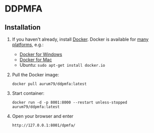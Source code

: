 DDPMFA
======

Installation
------------

1) If you haven't already, install [Docker](https://www.docker.com/). Docker is available for [many platforms](https://docs.docker.com/engine/installation/), e.g.:
   
   - [Docker for Windows](https://www.docker.com/docker-windows)
   - [Docker for Mac](https://www.docker.com/docker-mac)
   - Ubuntu: `sudo apt-get install docker.io`

2) Pull the Docker image:
   
   ```
   docker pull aurum79/ddpmfa:latest
   ```
3) Start container:
   
   ```
   docker run -d -p 8001:8000 --restart unless-stopped aurum79/ddpmfa:latest
   ```
4) Open your browser and enter
   
   ```
   http://127.0.0.1:8001/dpmfa/
   ```
